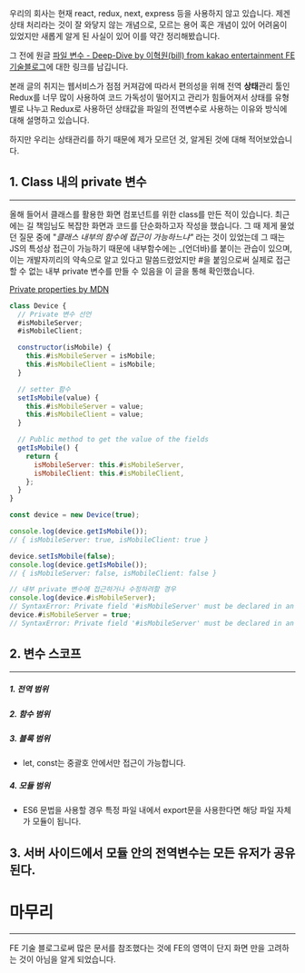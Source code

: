 우리의 회사는 현재 react, redux, next, express 등을 사용하지 않고 있습니다.
제겐 상태 처리라는 것이 잘 와닿지 않는 개념으로, 모르는 용어 혹은 개념이 있어 어려움이 있었지만 새롭게 알게 된 사실이 있어 이를 약간 정리해봤습니다.

그 전에 원글 [파일 변수 - Deep-Dive by 이혁원(bill) from kakao entertainment FE 기술블로그](https://fe-developers.kakaoent.com/2024/240715-handling-file-variables/)에 대한 링크를 남깁니다.

본래 글의 취지는 웹서비스가 점점 커져감에 따라서 편의성을 위해 전역 **상태**관리 툴인 Redux를 너무 많이 사용하여 코드 가독성이 떨어지고 관리가 힘들어져서 상태를 유형별로 나누고 Redux로 사용하던 상태값을 파일의 전역변수로 사용하는 이유와 방식에 대해 설명하고 있습니다.

하지만 우리는 상태관리를 하기 때문에 제가 모르던 것, 알게된 것에 대해 적어보았습니다.

## 1. Class 내의 private 변수
---
올해 들어서 클래스를 활용한 화면 컴포넌트를 위한 class를 만든 적이 있습니다. 최근에는 길 책임님도 복잡한 화면과 코드를 단순화하고자 작성을 했습니다. 그 때 제게 물었던 질문 중에 "*클래스 내부의 함수에 접근이 가능하느냐"* 라는 것이 있었는데 그 때는 JS의 특성상 접근이 가능하기 때문에 내부함수에는 \_(언더바)를 붙이는 관습이 있으며, 이는 개발자끼리의 약속으로 알고 있다고 말씀드렸었지만 \#을 붙임으로써 실제로 접근할 수 없는 내부 private 변수를 만들 수 있음을 이 글을 통해 확인했습니다.

[Private properties by MDN](https://developer.mozilla.org/en-US/docs/Web/JavaScript/Reference/Classes/Private_properties)

```javascript
class Device {
  // Private 변수 선언
  #isMobileServer;
  #isMobileClient;

  constructor(isMobile) {
    this.#isMobileServer = isMobile;
    this.#isMobileClient = isMobile;
  }

  // setter 함수
  setIsMobile(value) {
    this.#isMobileServer = value;
    this.#isMobileClient = value;
  }

  // Public method to get the value of the fields
  getIsMobile() {
    return {
      isMobileServer: this.#isMobileServer,
      isMobileClient: this.#isMobileClient,
    };
  }
}

const device = new Device(true);

console.log(device.getIsMobile()); 
// { isMobileServer: true, isMobileClient: true }

device.setIsMobile(false);
console.log(device.getIsMobile()); 
// { isMobileServer: false, isMobileClient: false }

// 내부 private 변수에 접근하거나 수정하려할 경우
console.log(device.#isMobileServer); 
// SyntaxError: Private field '#isMobileServer' must be declared in an enclosing class
device.#isMobileServer = true; 
// SyntaxError: Private field '#isMobileServer' must be declared in an enclosing class

```
## 2. 변수 스코프
---
##### 1. 전역 범위 
##### 2. 함수 범위
##### 3.  블록 범위
- let, const는 중괄호 안에서만 접근이 가능합니다.
##### 4. 모듈 범위
- ES6 문법을 사용할 경우 특정 파일 내에서 export문을 사용한다면 해당 파일 자체가 모듈이 됩니다.

## 3. 서버 사이드에서 모듈 안의 전역변수는 모든 유저가 공유된다.


# 마무리
---
 FE 기술 블로그로써 많은 문서를 참조했다는 것에 FE의 영역이 단지 화면 만을 고려하는 것이 아님을 알게 되었습니다. 